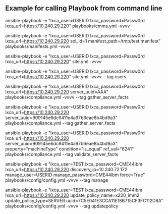 Example for calling Playbook from command line
----------------------------------------------

ansible-playbook -e "lxca_user=USERID lxca_password=Passw0rd lxca_url=https://10.240.29.220" playbooks/cmms.yml -vvvv

ansible-playbook -e "lxca_user=USERID lxca_password=Passw0rd lxca_url=https://10.240.29.220 sol_id=1 manifest_path=/tmp/test.manifest" playbooks/manifests.yml -vvvv

ansible-playbook -e "lxca_user=USERID lxca_password=Passw0rd lxca_url=https://10.240.29.220" site.yml -vvvv

ansible-playbook -e "lxca_user=USERID lxca_password=Passw0rd lxca_url=https://10.240.29.220" site.yml -vvvv --tag users

ansible-playbook -e "lxca_user=USERID lxca_password=Passw0rd lxca_url=https://10.240.29.220 server_uuid=AAA" playbooks/compliance.yml -vvvv --tag gather_server_facts

ansible-playbook -e "lxca_user=USERID lxca_password=Passw0rd lxca_url=https://10.240.29.220 server_uuid=909145e6dc9411e4a97b6eae8b4bd9a3" playbooks/compliance.yml  --tag gather_server_facts

ansible-playbook -e "lxca_user=USERID lxca_password=Passw0rd lxca_url=https://10.240.29.220 server_uuid=909145e6dc9411e4a97b6eae8b4bd9a3" property="machineType" condition="is_equal" ref_val="6241" playbooks/compliance.yml  --tag validate_server_facts

ansible-playbook -e "lxca_user=TEST lxca_password=CME44ibm lxca_url=https://10.240.29.220 discovery_ip=10.240.72.172 manage_user=USERID manage_password=CME44ibm force=True" playbooks/config/config.yml -vvvv --tag manage

ansible-playbook -e "lxca_user=TEST lxca_password=CME44ibm lxca_url=https://10.240.29.220 update_policy_name=x220_imm2 update_policy_type=SERVER uuid=7C5E041E3CCA11E18B715CF3FC112D8A" playbooks/config/config.yml -vvvv --tag updatepolicy
